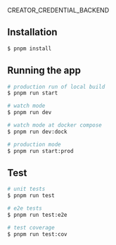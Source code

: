 CREATOR_CREDENTIAL_BACKEND

## Installation

```bash
$ pnpm install
```

## Running the app

```bash
# production run of local build
$ pnpm run start

# watch mode
$ pnpm run dev

# watch mode at docker compose
$ pnpm run dev:dock

# production mode
$ pnpm run start:prod
```

## Test

```bash
# unit tests
$ pnpm run test

# e2e tests
$ pnpm run test:e2e

# test coverage
$ pnpm run test:cov
```

